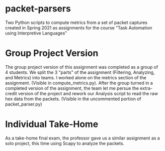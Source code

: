 # packet-parsers
Two Python scripts to compute metrics from a set of packet captures created in Spring 2021 as assignments for the course "Task Automation using Interpretive Languages"
# Group Project Version
The group project version of this assignment was completed as a group of 4 students.  We split the 3 "parts" of the assignment (Filtering, Analyzing, and Metrics) into teams.  I worked alone on the metrics section of the assignment.  (Visible in compute_metrics.py).
After the group turned in a completed version of the assignment, the team let me persue the extra-credit version of the project and rework our Analysis script to read the raw hex data from the packets.  (Visible in the uncommented portion of packet_parser.py)
# Individual Take-Home
As a take-home final exam, the professor gave us a similar assignment as a solo project, this time using Scapy to analyze the packets.
